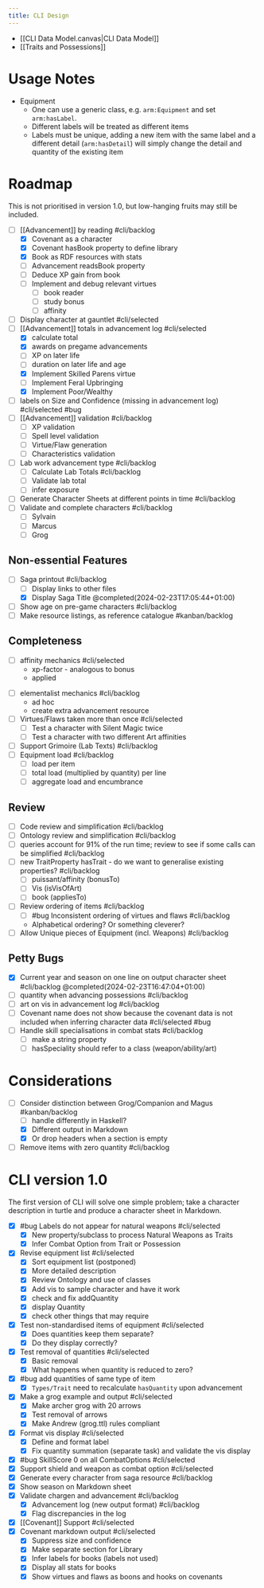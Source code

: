 ```yaml
---
title: CLI Design
---
```


+ [[CLI Data Model.canvas|CLI Data Model]]
+ [[Traits and Possessions]]



# Usage Notes

+ Equipment
	+ One can use a generic class, e.g. `arm:Equipment` and set `arm:hasLabel`.
	+ Different labels will be treated as different items
	+ Labels must be unique, adding a new item with the same label and a different detail (`arm:hasDetail`) will simply change the detail and quantity of the existing item

# Roadmap

This is not prioritised in version 1.0, but low-hanging fruits may still be included.

+ [ ] [[Advancement]] by reading #cli/backlog 
	+ [x] Covenant as a character
	+ [x] Covenant hasBook property to define library
	+ [x] Book as RDF resources with stats
	+ [ ] Advancement readsBook property
	+ [ ] Deduce XP gain from book
	+ [ ] Implement and debug relevant virtues
		+ [ ] book reader
		+ [ ] study bonus
		+ [ ] affinity
+ [ ] Display character at gauntlet  #cli/selected 
+ [ ] [[Advancement]] totals in advancement log #cli/selected 
	+ [x] calculate total
	+ [x] awards on pregame advancements
	+ [ ] XP on later life
	+ [ ] duration on later life and age
	+ [x] Implement Skilled Parens virtue
	+ [ ] Implement Feral Upbringing
	+ [x] Implement Poor/Wealthy
+ [ ] labels on Size and Confidence (missing in advancement log) #cli/selected  #bug 
+ [ ] [[Advancement]] validation #cli/backlog 
	+ [ ] XP validation
	+ [ ] Spell level validation
	+ [ ] Virtue/Flaw generation
	+ [ ] Characteristics validation
+ [ ] Lab work advancement type #cli/backlog 
	+ [ ] Calculate Lab Totals    #cli/backlog
	+ [ ] Validate lab total
	+ [ ] infer exposure
+ [ ] Generate Character Sheets at different points in time #cli/backlog 
+ [ ] Validate and complete characters #cli/backlog 
	+ [ ] Sylvain
	+ [ ] Marcus
	+ [ ] Grog

## Non-essential Features

+ [ ] Saga printout #cli/backlog 
	+ [ ] Display links to other files
	+ [x] Display Saga Title @completed(2024-02-23T17:05:44+01:00)
+ [ ] Show age on pre-game characters #cli/backlog 
+ [ ] Make resource listings, as reference catalogue #kanban/backlog 

## Completeness

- [ ] affinity mechanics #cli/selected 
    + xp-factor - analogous to bonus
    +  applied
+ [ ] elementalist mechanics  #cli/backlog 
    - ad hoc
    - create extra advancement resource
+ [ ] Virtues/Flaws taken more than once #cli/selected 
	+ [ ] Test a character with Silent Magic twice
	+ [ ] Test a character with two different Art affinities
+ [ ] Support Grimoire (Lab Texts) #cli/backlog 
+ [ ] Equipment load #cli/backlog 
	+ [ ] load per item
	+ [ ] total load (multiplied by quantity) per line
	+ [ ] aggregate load and encumbrance

## Review

+ [ ] Code review and simplification  #cli/backlog 
+ [ ] Ontology review and simplification  #cli/backlog 
+ [ ] queries account for 91% of the run time; review to see if some calls can be simplified #cli/backlog 
+ [ ] new TraitProperty hasTrait - do we want to generalise existing properties? #cli/backlog 
	+ [ ]  puissant/affinity (bonusTo)
	+ [ ] Vis (isVisOfArt)
	+ [ ] book (appliesTo)
+ [ ] Review ordering of items #cli/backlog 
	+ [ ] #bug  Inconsistent ordering of virtues and flaws #cli/backlog 
	+ Alphabetical ordering?  Or something cleverer?
+ [ ] Allow Unique pieces of Equipment (incl. Weapons)  #cli/backlog 

## Petty Bugs

+ [x] Current year and season on one line on output character sheet   #cli/backlog  @completed(2024-02-23T16:47:04+01:00)
+ [ ] quantity when advancing possessions #cli/backlog 
+ [ ] art on vis in advancement log #cli/backlog 
+ [ ] Covenant name does not show because the covenant data is not included when inferring character data  #cli/selected #bug 
+ [ ] Handle skill specialisations in combat stats #cli/backlog 
	+ [ ] make a string property
	+ [ ] hasSpeciality should refer to a class (weapon/ability/art)

# Considerations

+ [ ] Consider distinction between Grog/Companion and Magus #kanban/backlog 
	+ [ ] handle differently in Haskell?
	+ [x] Different output in Markdown
	+ [x] Or drop headers when a section is empty
+ [ ] Remove items with zero quantity #cli/backlog 

# CLI version 1.0

The first version of CLI will solve one simple problem; take a character description in turtle and produce a character sheet in Markdown.

+ [x] #bug Labels do not appear for natural weapons  #cli/selected 
	+ [x] New property/subclass to process Natural Weapons as Traits
	+ [x] Infer Combat Option from Trait or Possession
+ [x] Revise equipment list  #cli/selected 
	+ [x] Sort equipment list (postponed)
	+ [x] More detailed description
	+ [x] Review Ontology and use of classes
	+ [x] Add vis to sample character and have it work
	+ [x] check and fix addQuantity
	+ [x] display Quantity
	+ [x] check other things that may require 
+ [x] Test non-standardised items of equipment  #cli/selected 
	+ [x] Does quantities keep them separate?
	+ [x] Do they display correctly?
+ [x] Test removal of quantities  #cli/selected 
	+ [x] Basic removal
	+ [x] What happens when quantity is reduced to zero?
+ [x] #bug add quantities of same type of item
	+ [x] `Types/Trait` need to recalculate `hasQuantity` upon advancement
+ [x] Make a grog example and output  #cli/selected 
	+ [x] Make archer grog with 20 arrows
	+ [x] Test removal of arrows
	+ [x] Make Andrew (grog.ttl) rules compliant
+ [x] Format vis display #cli/selected 
	+ [x] Define and format label
	+ [x] Fix quantity summation (separate task) and validate the vis display
+ [x] #bug  SkillScore 0 on all CombatOptions #cli/selected 
+ [x] Support shield and weapon as combat option #cli/selected 
+ [x] Generate every character from saga resource #cli/backlog 
+ [x] Show season on Markdown sheet
+ [x] Validate chargen and advancement #cli/backlog 
	+ [x] Advancement log (new output format)  #cli/backlog 
	+ [x] Flag discrepancies in the log
+ [x] [[Covenant]] Support #cli/selected 
+ [x] Covenant markdown output #cli/selected 
	+ [x] Suppress size and confidence
	+ [x] Make separate section for Library
	+ [x] Infer labels for books (labels not used)
	+ [x] Display all stats for books
	+ [x] Show virtues and flaws as boons and hooks on covenants
